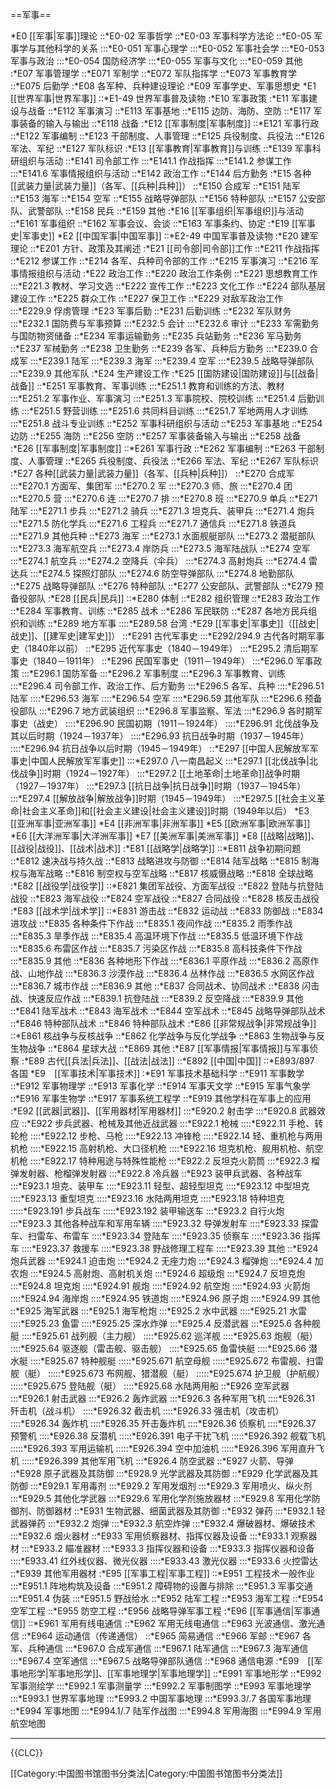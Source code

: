 ==军事==

*E0 [[军事|军事]]理论
::*E0-02 军事哲学
::*E0-03 军事科学方法论
::*E0-05 军事学与其他科学的关系
:::*E0-051 军事心理学
:::*E0-052 军事社会学
:::*E0-053 军事与政治
:::*E0-054 国防经济学
:::*E0-055 军事与文化
:::*E0-059 其他
:*E07 军事管理学
::*E071 军制学
::*E072 军队指挥学
::*E073 军事教育学
::*E075 后勤学
:*E08 各军种、兵种建设理论
:*E09 军事学史、军事思想史
*E1 [[世界军事|世界军事]]
::*E1-49 世界军事普及读物
:*E10 军事政策
:*E11 军事建设与战备
::*E112 军事演习
::*E113 军事基地
::*E115 边防、海防、空防
::*E117 军事装备的输入与输出
::*E118 战备
:*E12 [[军事制度|军事制度]]
::*E121 军事行政
::*E122 军事编制
::*E123 干部制度、人事管理
::*E125 兵役制度、兵役法
::*E126 军法、军纪
::*E127 军队标识
:*E13 [[军事教育|军事教育]]与训练
::*E139 军事科研组织与活动
::*E141 司令部工作
:::*E141.1 作战指挥
:::*E141.2 参谋工作
:::*E141.6 军事情报组织与活动
::*E142 政治工作
::*E144 后方勤务
:*E15 各种[[武装力量|武装力量]]（各军、[[兵种|兵种]]）
::*E150 合成军
::*E151 陆军
::*E153 海军
::*E154 空军
::*E155 战略导弹部队
::*E156 特种部队
::*E157 公安部队、武警部队
::*E158 民兵
::*E159 其他
:*E16 [[军事组织|军事组织]]与活动
::*E161 军事组织
::*E162 军事会议、会谈
::*E163 军事条约、协定
:*E19 [[军事史|军事史]]
*E2 [[中国军事|中国军事]]
::*E2-49 中国军事普及读物
:*E20 建军理论
::*E201 方针、政策及其阐述
:*E21 [[司令部|司令部]]工作
::*E211 作战指挥
::*E212 参谋工作
::*E214 各军、兵种司令部的工作
::*E215 军事演习
::*E216 军事情报组织与活动
:*E22 政治工作
::*E220 政治工作条例
::*E221 思想教育工作
:::*E221.3 教材、学习文选
::*E222 宣传工作
::*E223 文化工作
::*E224 部队基层建设工作
::*E225 群众工作
::*E227 保卫工作
::*E229 对敌军政治工作
:::*E229.9 俘虏管理
:*E23 军事后勤
::*E231 后勤训练
::*E232 军队财务
:::*E232.1 国防费与军事预算
:::*E232.5 会计
:::*E232.6 审计
::*E233 军需勤务与国防物资储备
::*E234 军事运输勤务
::*E235 兵站勤务
::*E236 军马勤务
::*E237 军械勤务
::*E238 卫生勤务
::*E239 各军、兵种后方勤务
:::*E239.0 合成军
:::*E239.1 陆军
:::*E239.3 海军
:::*E239.4 空军
:::*E239.5 战略导弹部队
:::*E239.9 其他军队
:*E24 生产建设工作
:*E25 [[国防建设|国防建设]]与[[战备|战备]]
::*E251 军事教育、军事训练
:::*E251.1 教育和训练的方法、教材
:::*E251.2 军事作业、军事演习
:::*E251.3 军事院校、院校训练
:::*E251.4 后勤训练
:::*E251.5 野营训练
:::*E251.6 共同科目训练
:::*E251.7 军地两用人才训练
:::*E251.8 战斗专业训练
::*E252 军事科研组织与活动
::*E253 军事基地
::*E254 边防
::*E255 海防
::*E256 空防
::*E257 军事装备输入与输出
::*E258 战备
:*E26 [[军事制度|军事制度]]
::*E261 军事行政
::*E262 军事编制
::*E263 干部制度、人事管理
::*E265 兵役制度、兵役法
::*E266 军法、军纪
::*E267 军队标识
:*E27 各种[[武装力量|武装力量]]（各军、[[兵种|兵种]]）
::*E270 合成军
:::*E270.1 方面军、集团军
:::*E270.2 军
:::*E270.3 师、旅
:::*E270.4 团
:::*E270.5 营
:::*E270.6 连
:::*E270.7 排
:::*E270.8 班
:::*E270.9 单兵
::*E271 陆军
:::*E271.1 步兵
:::*E271.2 骑兵
:::*E271.3 坦克兵、装甲兵
:::*E271.4 炮兵
:::*E271.5 防化学兵
:::*E271.6 工程兵
:::*E271.7 通信兵
:::*E271.8 铁道兵
:::*E271.9 其他兵种 
::*E273 海军
:::*E273.1 水面舰艇部队
:::*E273.2 潜艇部队
:::*E273.3 海军航空兵
:::*E273.4 岸防兵
:::*E273.5 海军陆战队
::*E274 空军
:::*E274.1 航空兵
:::*E274.2 空降兵（伞兵）
:::*E274.3 高射炮兵
:::*E274.4 雷达兵
:::*E274.5 探照灯部队
:::*E274.6 防空导弹部队
:::*E274.8 地勤部队
::*E275 战略导弹部队
::*E276 特种部队
::*E277 公安部队、武警部队
::*E279 预备役部队
:*E28 [[民兵|民兵]]
::*E280 体制
::*E282 组织管理
::*E283 政治工作
::*E284 军事教育、训练
::*E285 战术
::*E286 军民联防
::*E287 各地方民兵组织和训练
::*E289 地方军事
::::*E289.58 台湾
:*E29 [[军事史|军事史]]（[[战史|战史]]、[[建军史|建军史]]）
::*E291 古代军事史
:::*E292/294.9 古代各时期军事史（1840年以前）
::*E295 近代军事史（1840－1949年）
:::*E295.2 清后期军事史（1840－1911年）
::*E296 民国军事史（1911－1949年）
:::*E296.0 军事政策
:::*E296.1 国防军备
:::*E296.2 军事制度
:::*E296.3 军事教育、训练
:::*E296.4 司令部工作、政治工作、后方勤务
:::*E296.5 各军、兵种
::::*E296.51 陆军
::::*E296.53 海军
::::*E296.54 空军
::::*E296.59 其他军队
:::*E296.6 预备役部队
:::*E296.7 地方武装组织
:::*E296.8 军事监察、军法
:::*E296.9 各时期军事史（战史）
::::*E296.90 民国初期（1911－1924年）
::::*E296.91 北伐战争及其以后时期（1924－1937年）
::::*E296.93 抗日战争时期（1937－1945年）
::::*E296.94 抗日战争以后时期（1945－1949年）
::*E297 [[中国人民解放军军事史|中国人民解放军军事史]]
:::*E297.0 八一南昌起义
:::*E297.1 [[北伐战争|北伐战争]]时期（1924－1927年）
:::*E297.2 [[土地革命|土地革命]]战争时期（1927－1937年）
:::*E297.3 [[抗日战争|抗日战争]]时期（1937－1945年）
:::*E297.4 [[解放战争|解放战争]]时期（1945－1949年）
:::*E297.5 [[社会主义革命|社会主义革命]]和[[社会主义建设|社会主义建设]]时期（1949年以后）
*E3 [[亚洲军事|亚洲军事]]
*E4 [[非洲军事|非洲军事]]
*E5 [[欧洲军事|欧洲军事]]
*E6 [[大洋洲军事|大洋洲军事]]
*E7 [[美洲军事|美洲军事]]
*E8 [[战略|战略]]、[[战役|战役]]、[[战术|战术]]
:*E81 [[战略学|战略学]]
::*E811 战争初期问题
::*E812 速决战与持久战
::*E813 战略进攻与防御
::*E814 陆军战略
::*E815 制海权与海军战略
::*E816 制空权与空军战略
::*E817 核威慑战略
::*E818 全球战略
:*E82 [[战役学|战役学]]
::*E821 集团军战役、方面军战役
::*E822 登陆与抗登陆战役
::*E823 海军战役
::*E824 空军战役
::*E827 合同战役
::*E828 核反击战役
:*E83 [[战术学|战术学]]
::*E831 游击战
::*E832 运动战
::*E833 防御战
::*E834 进攻战
::*E835 各种条件下作战
:::*E835.1 夜间作战
:::*E835.2 雨季作战
:::*E835.3 旱季作战
:::*E835.4 高温环境下作战
:::*E835.5 低温环境下作战
:::*E835.6 布雷区作战
:::*E835.7 污染区作战
:::*E835.8 高科技条件下作战
:::*E835.9 其他
::*E836 各种地形下作战
:::*E836.1 平原作战
:::*E836.2 高原作战、山地作战
:::*E836.3 沙漠作战
:::*E836.4 丛林作战
:::*E836.5 水网区作战
:::*E836.7 城市作战
:::*E836.9 其他
::*E837 合同战术、协同战术
::*E838 闪击战、快速反应作战
:::*E839.1 抗登陆战
:::*E839.2 反空降战
:::*E839.9 其他
::*E841 陆军战术
::*E843 海军战术
::*E844 空军战术
::*E845 战略导弹部队战术
::*E846 特种部队战术
::*E846 特种部队战术
:*E86 [[非常规战争|非常规战争]]
::*E861 核战争与反核战争
::*E862 化学战争与反化学战争
::*E863 生物战争与反生物战争
::*E864 星球大战
::*E869 其他
:*E87 [[军事情报|军事情报]]与军事侦察
:*E89 古代[[兵法|兵法]]、[[战法|战法]]
::*E892 [[中国|中国]]
::*E893/897 各国
*E9　[[军事技术|军事技术]]
:*E91 军事技术基础科学
::*E911 军事数学
::*E912 军事物理学
::*E913 军事化学
::*E914 军事天文学
::*E915 军事气象学
::*E916 军事生物学
::*E917 军事系统工程学
::*E919 其他学科在军事上的应用
:*E92 [[武器|武器]]、[[军用器材|军用器材]]
:::*E920.2 射击学
:::*E920.8 武器效应
::*E922 步兵武器、枪械及其他近战武器
:::*E922.1 枪械
::::*E922.11 手枪、转轮枪
::::*E922.12 步枪、马枪
::::*E922.13 冲锋枪
::::*E922.14 轻、重机枪与两用机枪
::::*E922.15 高射机枪、大口径机枪
::::*E922.16 坦克机枪、舰用机枪、航空机枪
::::*E922.17 特种用途与特殊性能枪
:::*E922.2 反坦克火箭筒
:::*E922.3 榴弹发射器、枪榴弹发射器
:::*E922.8 冷兵器
::*E923 装甲兵武器、各种战车
:::*E923.1 坦克、装甲车
::::*E923.11 轻型、超轻型坦克
::::*E923.12 中型坦克
::::*E923.13 重型坦克
::::*E923.16 水陆两用坦克
::::*E923.18 特种坦克
:::::*E923.191 步兵战车
:::::*E923.192 装甲输送车
:::*E923.2 自行火炮
:::*E923.3 其他各种战车和军用车辆
::::*E923.32 导弹发射车
::::*E923.33 探雷车、扫雷车、布雷车
::::*E923.34 登陆车
::::*E923.35 侦察车
::::*E923.36 指挥车
::::*E923.37 救援车
::::*E923.38 野战修理工程车
::::*E923.39 其他
::*E924 炮兵武器
:::*E924.1 迫击炮
:::*E924.2 无座力炮
:::*E924.3 榴弹炮
:::*E924.4 加农炮
:::*E924.5 高射炮、高射机关炮
:::*E924.6 超级炮
:::*E924.7 反坦克炮
:::*E924.8 坦克炮
::::*E924.91 舰炮
::::*E924.92 航空炮
::::*E924.93 火箭炮
::::*E924.94 海岸炮
::::*E924.95 铁道炮
::::*E924.96 原子炮
::::*E924.99 其他
::*E925 海军武器
:::*E925.1 海军枪炮
:::*E925.2 水中武器
::::*E925.21 水雷
::::*E925.23 鱼雷
::::*E925.25 深水炸弹
:::*E925.4 反潜武器
:::*E925.6 各种舰艇
::::*E925.61 战列舰（主力舰）
::::*E925.62 巡洋舰
::::*E925.63 炮舰（艇）
::::*E925.64 驱逐舰（雷击舰、驱击舰）
::::*E925.65 鱼雷快艇
::::*E925.66 潜水艇
::::*E925.67 特种舰艇
:::::*E925.671 航空母舰
:::::*E925.672 布雷舰、扫雷舰（艇）
:::::*E925.673 布网舰、猎潜舰（艇）
:::::*E925.674 护卫舰（护航舰）
:::::*E925.675 登陆舰（艇）
::::*E925.68 水陆两用船
::*E926 空军武器
:::*E926.1 射击武器
:::*E926.2 轰炸武器
:::*E926.3 各种军用飞机
::::*E926.31 歼击机（战斗机）
::::*E926.32 截击机
::::*E926.33 强击机（攻击机）
::::*E926.34 轰炸机
::::*E926.35 歼击轰炸机
::::*E926.36 侦察机
::::*E926.37 预警机
::::*E926.38 反潜机
:::::*E926.391 电子干扰飞机
:::::*E926.392 舰载飞机
:::::*E926.393 军用运输机
:::::*E926.394 空中加油机
:::::*E926.396 军用直升飞机
:::::*E926.399 其他军用飞机
:::*E926.4 防空武器
::*E927 火箭、导弹
::*E928 原子武器及其防御
:::*E928.9 光学武器及其防御
::*E929 化学武器及其防御
:::*E929.1 军用毒剂
:::*E929.2 军用发烟剂
:::*E929.3 军用喷火、纵火剂
:::*E929.5 其他化学武器
:::*E929.6 军用化学剂施放器材
:::*E929.8 军用化学防御剂、防御器材
::*E931 生物武器、细菌武器及其防御
::*E932 弹药
:::*E932.1 轻武器弹药
:::*E932.2 炮弹
:::*E932.3 航空炸弹
:::*E932.4 爆破器材、爆破技术
:::*E932.6 烟火器材
::*E933 军用侦察器材、指挥仪器及设备
:::*E933.1 观察器材
:::*E933.2 瞄准器材
:::*E933.3 指挥仪器和设备
:::*E933.3 指挥仪器和设备
::::*E933.41 红外线仪器、微光仪器
::::*E933.43 激光仪器
:::*E933.6 火控雷达
::*E939 其他军用器材
:*E95 [[军事工程|军事工程]]
::*E951 工程技术一般作业
:::*E951.1 阵地构筑及设备
:::*E951.2 障碍物的设置与排除
:::*E951.3 军事交通
:::*E951.4 伪装
:::*E951.5 野战给水
::*E952 陆军工程
::*E953 海军工程
::*E954 空军工程
::*E955 防空工程
::*E956 战略导弹军事工程
:*E96 [[军事通信|军事通信]]
::*E961 军用有线电通信
::*E962 军用无线电通信
::*E963 光波通信、激光通信
::*E964 运动通信（传递通信）
::*E965 简易通信
::*E966 军邮
::*E967 各军、兵种通信
:::*E967.0 合成军通信
:::*E967.1 陆军通信
:::*E967.3 海军通信
:::*E967.4 空军通信
:::*E967.5 战略导弹部队通信
::*E968 通信电源
:*E99　[[军事地形学|军事地形学]]、[[军事地理学|军事地理学]]
::*E991 军事地形学
::*E992 军事测绘学
:::*E992.1 军事测量学
:::*E992.2 军事制图学
::*E993 军事地理学
:::*E993.1 世界军事地理
:::*E993.2 中国军事地理
:::*E993.3/.7 各国军事地理
::*E994 军事地图
:::*E994.1/.7 陆军作战图
:::*E994.8 军用海图
:::*E994.9 军用航空地图

----

{{CLC}}

[[Category:中国图书馆图书分类法|Category:中国图书馆图书分类法]]